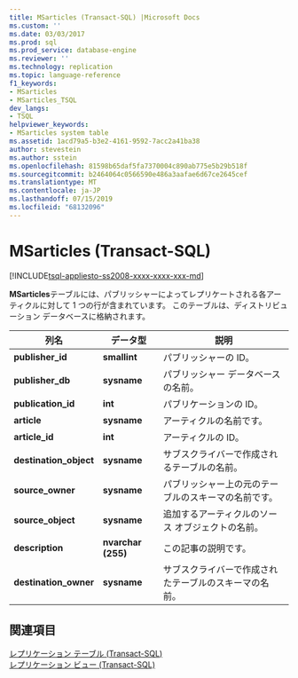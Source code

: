 ```yaml
---
title: MSarticles (Transact-SQL) |Microsoft Docs
ms.custom: ''
ms.date: 03/03/2017
ms.prod: sql
ms.prod_service: database-engine
ms.reviewer: ''
ms.technology: replication
ms.topic: language-reference
f1_keywords:
- MSarticles
- MSarticles_TSQL
dev_langs:
- TSQL
helpviewer_keywords:
- MSarticles system table
ms.assetid: 1acd79a5-b3e2-4161-9592-7acc2a41ba38
author: stevestein
ms.author: sstein
ms.openlocfilehash: 81598b65daf5fa7370004c890ab775e5b29b518f
ms.sourcegitcommit: b2464064c0566590e486a3aafae6d67ce2645cef
ms.translationtype: MT
ms.contentlocale: ja-JP
ms.lasthandoff: 07/15/2019
ms.locfileid: "68132096"
---
```

# <a name="msarticles-transact-sql"></a>MSarticles (Transact-SQL)
[!INCLUDE[tsql-appliesto-ss2008-xxxx-xxxx-xxx-md](../../includes/tsql-appliesto-ss2008-xxxx-xxxx-xxx-md.md)]

  **MSarticles**テーブルには、パブリッシャーによってレプリケートされる各アーティクルに対して 1 つの行が含まれています。 このテーブルは、ディストリビューション データベースに格納されます。  
  
|列名|データ型|説明|  
|-----------------|---------------|-----------------|  
|**publisher_id**|**smallint**|パブリッシャーの ID。|  
|**publisher_db**|**sysname**|パブリッシャー データベースの名前。|  
|**publication_id**|**int**|パブリケーションの ID。|  
|**article**|**sysname**|アーティクルの名前です。|  
|**article_id**|**int**|アーティクルの ID。|  
|**destination_object**|**sysname**|サブスクライバーで作成されるテーブルの名前。|  
|**source_owner**|**sysname**|パブリッシャー上の元のテーブルのスキーマの名前です。|  
|**source_object**|**sysname**|追加するアーティクルのソース オブジェクトの名前。|  
|**description**|**nvarchar (255)**|この記事の説明です。|  
|**destination_owner**|**sysname**|サブスクライバーで作成されたテーブルのスキーマの名前。|  
  
## <a name="see-also"></a>関連項目  
 [レプリケーション テーブル &#40;Transact-SQL&#41;](../../relational-databases/system-tables/replication-tables-transact-sql.md)   
 [レプリケーション ビュー &#40;Transact-SQL&#41;](../../relational-databases/system-views/replication-views-transact-sql.md)  
  
  
